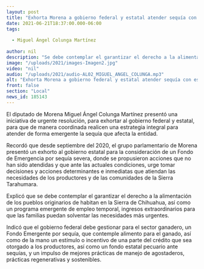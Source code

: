 ```yaml
---
layout: post
title: "Exhorta Morena a gobierno federal y estatal atender sequía con estrategia conjunta"
date: 2021-06-21T18:37:00.000-06:00
tags:
  
  - Miguel Ángel Colunga Martínez
  
author: nil
description: "Se debe contemplar el garantizar el derecho a la alimentación de los pueblos originarios"
image: "/uploads/2021/images-Imagen2.jpg"
video: "nil"
audio: "/uploads/2021/audio-AL02_MIGUEL_ANGEL_COLUNGA.mp3"
alt: "Exhorta Morena a gobierno federal y estatal atender sequía con estrategia conjunta"
front: false
section: "Local"
news_id: 185143
---
```


El diputado de Morena Miguel Ángel Colunga Martínez presentó una iniciativa de urgente resolución, para exhortar al gobierno federal y estatal, para que de manera coordinada realicen una estrategia integral para atender de forma emergente la sequía que afecta la entidad.

Recordó que desde septiembre del 2020, el grupo parlamentario de Morena presentó un exhorto al gobierno estatal para la consideración de un Fondo de Emergencia por sequía severa, donde se propusieron acciones que no han sido atendidas y que ante las actuales condiciones, urge tomar decisiones y acciones determinantes e inmediatas que atiendan las necesidades de los productores y de las comunidades de la Sierra Tarahumara.

Explicó que se debe contemplar el garantizar el derecho a la alimentación de los pueblos originarios de habitan en la Sierra de Chihuahua, así como un programa emergente  de empleo temporal, ingresos extraordinarios para que las familias puedan solventar las necesidades más urgentes. 

Indicó que el gobierno federal debe gestionar para el sector ganadero, un Fondo Emergente por sequía, que contemple alimento para el ganado, así como de la mano un estímulo o incentivo de una parte del crédito que sea otorgado a los productores, así como un fondo estatal pecuario ante sequías, y un impulso de mejores prácticas de manejo de agostaderos, prácticas regenerativas y sostenibles.
